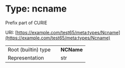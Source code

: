 
# Type: ncname


Prefix part of CURIE

URI: [https://example.com/test65/meta:types/Ncname](https://example.com/test65/meta:types/Ncname)

|  |  |  |
| --- | --- | --- |
| Root (builtin) type | | **NCName** |
| Representation | | str |

